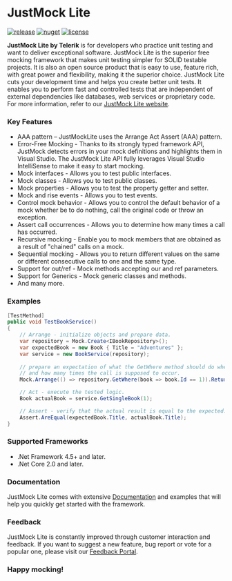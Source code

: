 JustMock Lite
===

[![release](https://img.shields.io/badge/release-R2%20SP1%202019-blue.svg)](https://www.nuget.org/packages/JustMock/)
[![nuget](https://img.shields.io/nuget/v/JustMock.svg?label=nuget)](https://www.nuget.org/packages/JustMock/)
[![license](https://img.shields.io/badge/license-Apache%202.0-blue.svg)](https://github.com/telerik/JustMockLite/blob/master/LICENSE/)

**JustMock Lite by Telerik** is for developers who practice unit testing and want to deliver exceptional software. JustMock Lite is the superior free mocking framework that makes unit testing simpler for SOLID testable projects. It is also an open source product that is easy to use, feature rich, with great power and flexibility, making it the superior choice. JustMock Lite cuts your development time and helps you create better unit tests. It enables you to perform fast and controlled tests that are independent of external dependencies like databases, web services or proprietary code. For more information, refer to our <a href="http://www.telerik.com/justmock/free-mocking" target="_blank">JustMock Lite website</a>.

### Key Features
- AAA pattern – JustMockLite uses the Arrange Act Assert (AAA) pattern.
- Error-Free Mocking - Thanks to its strongly typed framework API, JustMock detects errors in your mock definitions and highlights them in Visual Studio. The JustMock Lite API fully leverages Visual Studio IntelliSense to make it easy to start mocking.
- Mock interfaces - Allows you to test public interfaces.
- Mock classes - Allows you to test public classes.
- Mock properties - Allows you to test the property getter and setter.
- Mock and rise events - Allows you to test events.
- Control mock behavior - Allows you to control the default behavior of a mock whether be to do nothing, call the original code or throw an exception.
- Assert call occurrences - Allows you to determine how many times a call has occurred.
- Recursive mocking - Еnable you to mock members that are obtained as a result of "chained" calls on a mock.
- Sequential mocking - Аllows you to return different values on the same or different consecutive calls to one and the same type.
- Support for out/ref - Mock methods accepting our and ref parameters.
- Support for Generics - Mock generic classes and methods.
- And many more.

### Examples

```csharp
[TestMethod]
public void TestBookService()
{
    // Arrange - initialize objects and prepare data.
    var repository = Mock.Create<IBookRepository>();
    var expectedBook = new Book { Title = "Adventures" };
    var service = new BookService(repository);
    
    // prepare an expectation of what the GetWhere method should do when called with the specified parameters
    // and how many times the call is supposed to occur.
    Mock.Arrange(() => repository.GetWhere(book => book.Id == 1)).Returns(expectedBook).OccursOnce();

    // Act - execute the tested logic.
    Book actualBook = service.GetSingleBook(1);

    // Assert - verify that the actual result is equal to the expected.
    Assert.AreEqual(expectedBook.Title, actualBook.Title);
}
```

### Supported Frameworks
- .Net Framework 4.5+ and later.
- .Net Core 2.0 and later.

### Documentation
JustMock Lite comes with extensive <a href="http://docs.telerik.com/devtools/justmock/introduction.html" target="_blank">Documentation</a> and examples that will help you quickly get started with the framework.

### Feedback
JustMock Lite is constantly improved through customer interaction and feedback. If you want to suggest a new feature, bug report or vote for a popular one, please visit our <a href="https://feedback.telerik.com/Project/105" target="_blank">Feedback Portal</a>.


### Happy mocking!

